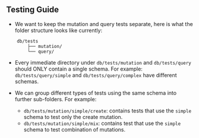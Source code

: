 ## Testing Guide

- We want to keep the mutation and query tests separate, here is what the folder
structure looks like currently:
```
    db/tests
        ├── mutation/
        └── query/
```

- Every immediate directory under `db/tests/mutation` and `db/tests/query` should ONLY contain
    a single schema. For example:
`db/tests/query/simple` and `db/tests/query/complex` have different schemas.

- We can group different types of tests using the same schema into further sub-folders.
    For example:
    - `db/tests/mutation/simple/create`: contains tests that 
        use the `simple` schema to test only the create mutation.
    - `db/tests/mutation/simple/mix`: contains test that use
        the `simple` schema to test combination of mutations.
